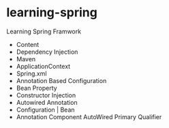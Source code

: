 # learning-spring
Learning Spring Framwork

- Content
- Dependency Injection
- Maven
- ApplicationContext
- Spring.xml
- Annotation Based Configuration
- Bean Property
- Constructor Injection
- Autowired Annotation
- Configuration | Bean
- Annotation Component AutoWired Primary Qualifier

